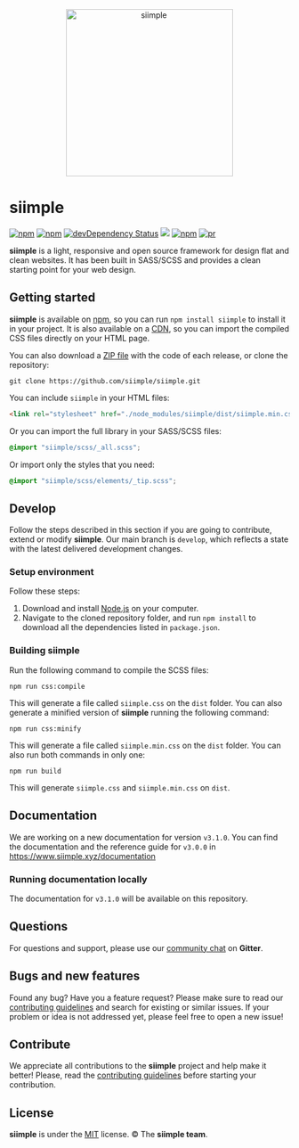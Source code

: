 <div align="center">
  <img height="300px" src="https://rawgit.com/siimple/siimple/develop/media/logo-colored.png" alt="siimple">
  <br>
</div>

# siimple

[![npm](https://img.shields.io/npm/v/siimple.svg?style=flat-square)](https://www.npmjs.com/package/siimple)
[![npm](https://img.shields.io/npm/dt/siimple.svg?style=flat-square)](https://www.npmjs.com/package/siimple)
[![devDependency Status](https://david-dm.org/siimple/siimple/dev-status.svg?style=flat-square)](https://david-dm.org/siimple/siimple#info=devDependencies)
[![](https://data.jsdelivr.com/v1/package/npm/siimple/badge)](https://www.jsdelivr.com/package/npm/siimple)
[![npm](https://img.shields.io/npm/l/siimple.svg?style=flat-square)](https://github.com/siimple/siimple)
[![pr](https://img.shields.io/badge/PRs-welcome-brightgreen.svg?style=flat-square)](https://github.com/siimple/siimple)


**siimple** is a light, responsive and open source framework for design flat and clean websites. It has been built in SASS/SCSS and provides a clean starting point for your web design.

## Getting started

**siimple** is available on [npm](https://npmjs.com/package/siimple), so you can run `npm install siimple` to install it in your project. It is also available on a [CDN](https://www.jsdelivr.com/package/npm/siimple), so you can import the compiled CSS files directly on your HTML page.

You can also download a [ZIP file](https://github.com/siimple/siimple/releases) with the code of each release, or clone the repository: 

```
git clone https://github.com/siimple/siimple.git
```

You can include `siimple` in your HTML files: 

```html
<link rel="stylesheet" href="./node_modules/siimple/dist/siimple.min.css">
```

Or you can import the full library in your SASS/SCSS files: 

```scss
@import "siimple/scss/_all.scss";
```

Or import only the styles that you need: 

```scss
@import "siimple/scss/elements/_tip.scss";
```

## Develop

Follow the steps described in this section if you are going to contribute, extend or modify **siimple**. Our main branch is `develop`, which reflects a state with the latest delivered development changes. 

### Setup environment

Follow these steps:

1. Download and install [Node.js](https://nodejs.org/download/) on your computer.
2. Navigate to the cloned repository folder, and run `npm install` to download all the dependencies listed in `package.json`.

### Building siimple

Run the following command to compile the SCSS files:

```
npm run css:compile
```

This will generate a file called `siimple.css` on the `dist` folder. You can also generate a minified version of **siimple** running the following command: 

```
npm run css:minify
```

This will generate a file called `siimple.min.css` on the `dist` folder. You can also run both commands in only one: 

```
npm run build
```

This will generate `siimple.css` and `siimple.min.css` on `dist`.


## Documentation 

We are working on a new documentation for version `v3.1.0`. You can find the documentation and the reference guide for `v3.0.0` in https://www.siimple.xyz/documentation

### Running documentation locally

The documentation for `v3.1.0` will be available on this repository. 


## Questions 

For questions and support, please use our [community chat](http://chat.siimple.xyz) on **Gitter**.


## Bugs and new features

Found any bug? Have you a feature request? Please make sure to read our [contributing guidelines](./CONTRIBUTING.md) and search for existing or similar issues. If your problem or idea is not addressed yet, please feel free to open a new issue!


## Contribute

We appreciate all contributions to the **siimple** project and help make it better! Please, read the [contributing guidelines](./CONTRIBUTING.md) before starting your contribution.


## License

**siimple** is under the [MIT](LICENSE) license. &copy; The **siimple team**.
